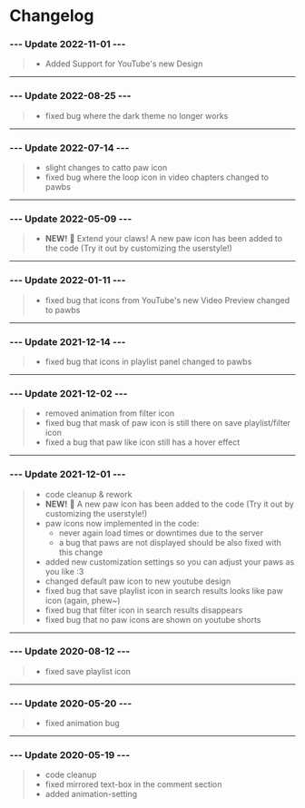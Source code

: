 # Changelog


### --- Update 2022-11-01 ---

> - Added Support for YouTube's new Design

---

### --- Update 2022-08-25 ---

> - fixed bug where the dark theme no longer works

---

### --- Update 2022-07-14 ---

> - slight changes to catto paw icon
> - fixed bug where the loop icon in video chapters changed to pawbs

---

### --- Update 2022-05-09 ---

> - **NEW!** 🎉 Extend your claws! A new paw icon has been added to the code (Try it out by customizing the userstyle!)

---

### --- Update 2022-01-11 ---

> - fixed bug that icons from YouTube's new Video Preview changed to pawbs

---

### --- Update 2021-12-14 ---

> - fixed bug that icons in playlist panel changed to pawbs

----

### --- Update 2021-12-02 ---

> - removed animation from filter icon
> - fixed bug that mask of paw icon is still there on save playlist/filter icon
> - fixed a bug that paw like icon still has a hover effect

----

### --- Update 2021-12-01 ---

> - code cleanup & rework
> - **NEW!** 🎉 A new paw icon has been added to the code (Try it out by customizing the userstyle!)
> - paw icons now implemented in the code:
>   - never again load times or downtimes due to the server
>   - a bug that paws are not displayed should be also fixed with this change
> - added new customization settings so you can adjust your paws as you like :3
> - changed default paw icon to new youtube design
> - fixed bug that save playlist icon in search results looks like paw icon (again, phew~)
> - fixed bug that filter icon in search results disappears
> - fixed bug that no paw icons are shown on youtube shorts

----

### --- Update 2020-08-12 ---

> - fixed save playlist icon

----

### --- Update 2020-05-20 ---

> - fixed animation bug

----

### --- Update 2020-05-19 ---

> - code cleanup
> - fixed mirrored text-box in the comment section
> - added animation-setting

